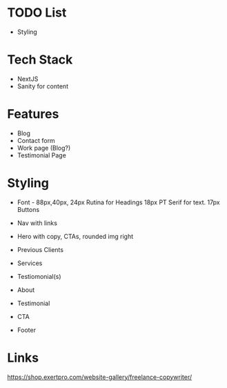 # TODO List

- Styling

# Tech Stack

- NextJS
- Sanity for content

# Features

- Blog
- Contact form
- Work page (Blog?)
- Testimonial Page

# Styling

- Font - 88px,40px, 24px Rutina for Headings
  18px PT Serif for text.
  17px Buttons

- Nav with links
- Hero with copy, CTAs, rounded img right
- Previous Clients
- Services
- Testiomonial(s)
- About
- Testimonial
- CTA
- Footer

# Links

https://shop.exertpro.com/website-gallery/freelance-copywriter/
